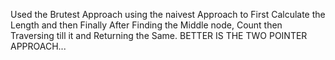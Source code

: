 Used the Brutest Approach using the naivest Approach to First Calculate the Length and then Finally After Finding the Middle node, Count then Traversing till it and Returning the Same.
BETTER IS THE TWO POINTER APPROACH...